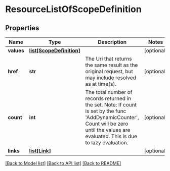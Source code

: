 # ResourceListOfScopeDefinition

## Properties
Name | Type | Description | Notes
------------ | ------------- | ------------- | -------------
**values** | [**list[ScopeDefinition]**](ScopeDefinition.md) |  | [optional] 
**href** | **str** | The Uri that returns the same result as the original request,  but may include resolved as at time(s). | [optional] 
**count** | **int** | The total number of records returned in the set.  Note: If count is set by the func &#39;AddDynamicCounter&#39;, Count will be zero until the values  are evaluated. This is due to lazy evaluation. | [optional] 
**links** | [**list[Link]**](Link.md) |  | [optional] 

[[Back to Model list]](../README.md#documentation-for-models) [[Back to API list]](../README.md#documentation-for-api-endpoints) [[Back to README]](../README.md)


